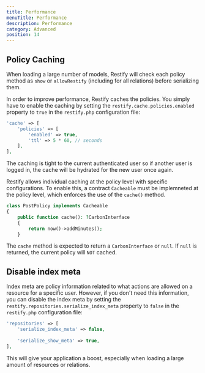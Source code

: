 ```yaml
---
title: Performance
menuTitle: Performance
description: Performance
category: Advanced
position: 14
---
```


## Policy Caching

When loading a large number of models, Restify will check each policy method as `show` or `allowRestify` (including for all relations) before serializing them.

In order to improve performance, Restify caches the policies. You simply have to enable the caching by setting the `restify.cache.policies.enabled` property to `true` in the `restify.php` configuration file:

```php
'cache' => [
    'policies' => [
        'enabled' => true,
        'ttl' => 5 * 60, // seconds
    ],
],
```

The caching is tight to the current authenticated user so if another user is logged in, the cache will be hydrated for the new user once again.

Restify allows individual caching at the policy level with specific configurations. To enable this, a contract `Cacheable` must be implemneted at the policy level, which enforces the use of the `cache()` method.

``` php
class PostPolicy implements Cacheable
{
    public function cache(): ?CarbonInterface
    {
        return now()->addMinutes();
    }
```
The `cache` method is expected to return a `CarbonInterface` or `null`. If `null` is returned, the current policy will `NOT` cached.

## Disable index meta

Index meta are policy information related to what actions are allowed on a resource for a specific user. However, if you don't need this information, you can disable the index meta by setting the `restify.repositories.serialize_index_meta` property to `false` in the `restify.php` configuration file:

```php
'repositories' => [
    'serialize_index_meta' => false,
    
    'serialize_show_meta' => true,
],
```

This will give your application a boost, especially when loading a large amount of resources or relations.
